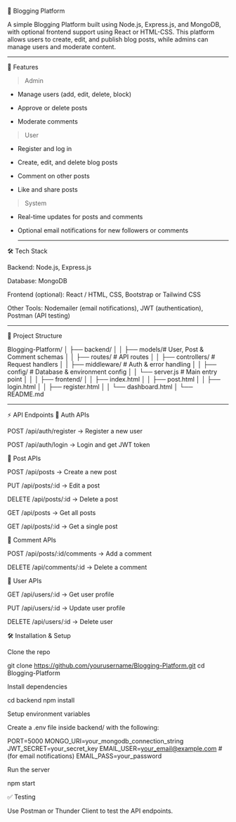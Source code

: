 📝 Blogging Platform

A simple Blogging Platform built using Node.js, Express.js, and MongoDB, with optional frontend support using React or HTML-CSS. This platform allows users to create, edit, and publish blog posts, while admins can manage users and moderate content.
__________________________________________________________________________________________________________________________________________________

🚀 Features
> Admin

* Manage users (add, edit, delete, block)

* Approve or delete posts

* Moderate comments

> User

* Register and log in

* Create, edit, and delete blog posts

* Comment on other posts

* Like and share posts

> System

* Real-time updates for posts and comments

* Optional email notifications for new followers or comments
  _________________________________________________________________________________________________________________________________________________

🛠️ Tech Stack

Backend: Node.js, Express.js

Database: MongoDB

Frontend (optional): React / HTML, CSS, Bootstrap or Tailwind CSS

Other Tools: Nodemailer (email notifications), JWT (authentication), Postman (API testing)
__________________________________________________________________________________________________________________________________________________

📂 Project Structure

Blogging-Platform/
│
├── backend/
│ 
│     ├── models/# User, Post & Comment schemas
│ 
│     ├── routes/        # API routes
│ 
│     ├── controllers/   # Request handlers
│ 
│     ├── middleware/    # Auth & error handling
│ 
│     ├── config/        # Database & environment config
│ 
│     └── server.js      # Main entry point
│
│ 
│ 
├── frontend/
│ 
│     ├── index.html
│ 
│     ├── post.html
│ 
│     ├── login.html
│ 
│     ├── register.html
│ 
│     └── dashboard.html
│
└── README.md
__________________________________________________________________________________________________________________________________________________

⚡ API Endpoints
🔐 Auth APIs

POST /api/auth/register → Register a new user

POST /api/auth/login → Login and get JWT token

📰 Post APIs

POST /api/posts → Create a new post

PUT /api/posts/:id → Edit a post

DELETE /api/posts/:id → Delete a post

GET /api/posts → Get all posts

GET /api/posts/:id → Get a single post

💬 Comment APIs

POST /api/posts/:id/comments → Add a comment

DELETE /api/comments/:id → Delete a comment

👥 User APIs

GET /api/users/:id → Get user profile

PUT /api/users/:id → Update user profile

DELETE /api/users/:id → Delete user

🛠️ Installation & Setup

Clone the repo

git clone https://github.com/yourusername/Blogging-Platform.git
cd Blogging-Platform


Install dependencies

cd backend
npm install


Setup environment variables

Create a .env file inside backend/ with the following:

PORT=5000
MONGO_URI=your_mongodb_connection_string
JWT_SECRET=your_secret_key
EMAIL_USER=your_email@example.com   # (for email notifications)
EMAIL_PASS=your_password


Run the server

npm start

✅ Testing

Use Postman or Thunder Client to test the API endpoints.
